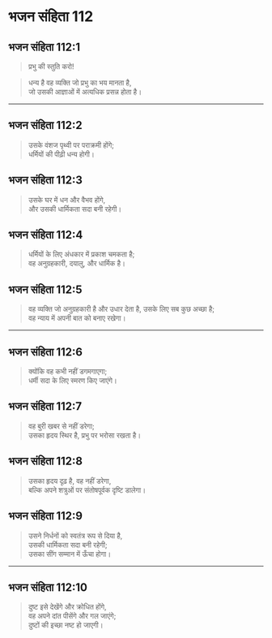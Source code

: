 # भजन संहिता 112

## भजन संहिता 112:1

> प्रभु की स्तुति करो!

> धन्य है वह व्यक्ति जो प्रभु का भय मानता है,  
> जो उसकी आज्ञाओं में अत्यधिक प्रसन्न होता है।

---

## भजन संहिता 112:2

> उसके वंशज पृथ्वी पर पराक्रमी होंगे;  
> धर्मियों की पीढ़ी धन्य होगी।

## भजन संहिता 112:3

> उसके घर में धन और वैभव होंगे,  
> और उसकी धार्मिकता सदा बनी रहेगी।

## भजन संहिता 112:4

> धर्मियों के लिए अंधकार में प्रकाश चमकता है;  
> वह अनुग्रहकारी, दयालु, और धार्मिक है।

## भजन संहिता 112:5

> वह व्यक्ति जो अनुग्रहकारी है और उधार देता है, उसके लिए सब कुछ अच्छा है;  
> वह न्याय में अपनी बात को बनाए रखेगा।

---

## भजन संहिता 112:6

> क्योंकि वह कभी नहीं डगमगाएगा;  
> धर्मी सदा के लिए स्मरण किए जाएंगे।

## भजन संहिता 112:7

> वह बुरी खबर से नहीं डरेगा;  
> उसका हृदय स्थिर है, प्रभु पर भरोसा रखता है।

## भजन संहिता 112:8

> उसका हृदय दृढ़ है, वह नहीं डरेगा,  
> बल्कि अपने शत्रुओं पर संतोषपूर्वक दृष्टि डालेगा।

## भजन संहिता 112:9

> उसने निर्धनों को स्वतंत्र रूप से दिया है,  
> उसकी धार्मिकता सदा बनी रहेगी;  
> उसका सींग सम्मान में ऊँचा होगा।

---

## भजन संहिता 112:10

> दुष्ट इसे देखेंगे और क्रोधित होंगे,  
> वह अपने दांत पीसेंगे और गल जाएंगे;  
> दुष्टों की इच्छा नष्ट हो जाएगी।
